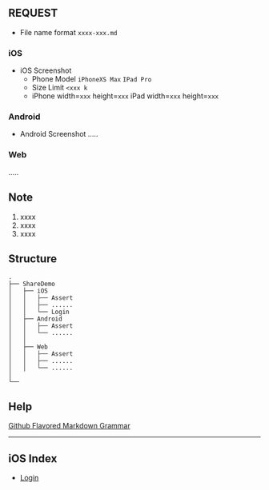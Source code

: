 ## REQUEST
* File name format `xxxx-xxx.md`
### iOS
* iOS Screenshot
   * Phone Model `iPhoneXS Max` `IPad Pro`
   * Size Limit `<xxx k`
   * iPhone width=`xxx` height=`xxx`
     iPad width=`xxx` height=`xxx`
     
### Android
* Android Screenshot
  .....
  
### Web
  .....

## Note
1. xxxx
2. xxxx
3. xxxx

## Structure
```
.
├── ShareDemo
│   ├── iOS
│   │   ├── Assert
│   │   ├── ......
│   │   └── Login
│   ├── Android
│   │   ├── Assert
│   │   └── ......
│   │       
│   ├── Web
│   │   ├── Assert
│   │   ├── ......
│   │   └── ......
│       
└──
```

## Help
[Github Flavored Markdown Grammar](https://github.com/guodongxiaren/README)

****
## iOS Index
* [Login](./iOS/Login/Login.md)

